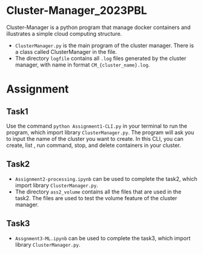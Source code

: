 # Cluster-Manager_2023PBL

Cluster-Manager is a python program that manage docker containers and illustrates a simple cloud computing structure.

-   `ClusterManager.py` is the main program of the cluster manager. There is a class called ClusterManager in the file.
-   The directory `logfile` contains all `.log` files generated by the cluster manager, with name in format `CM_{cluster_name}.log`.

# Assignment

## Task1

Use the command  `python Assignment1-CLI.py` in your terminal to run the program, which import library `ClusterManager.py`. The program will ask you to input the name of the cluster you want to create. In this CLI, you can create, list , run command, stop, and delete containers in your cluster.

## Task2

-   `Assignment2-processing.ipynb` can be used to complete the task2, which import library `ClusterManager.py`.
-   The directory `ass2_volume` contains all the files that are used in the task2. The files are used to test the volume feature of the cluster manager.

## Task3

-   `Assgnment3-ML.ipynb` can be used to complete the task3, which import library `ClusterManager.py`.







